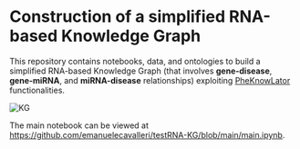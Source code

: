 # Construction of a simplified RNA-based Knowledge Graph

This repository contains notebooks, data, and ontologies to build a simplified RNA-based Knowledge Graph (that involves **gene-disease**, **gene-miRNA**, and **miRNA-disease** relationships) exploiting [PheKnowLator](https://github.com/callahantiff/PheKnowLator) functionalities.

![KG](https://user-images.githubusercontent.com/33032169/225636670-056a7774-f3d6-4aee-84b1-4f462c3cf33a.png)

The main notebook can be viewed at https://github.com/emanuelecavalleri/testRNA-KG/blob/main/main.ipynb.
